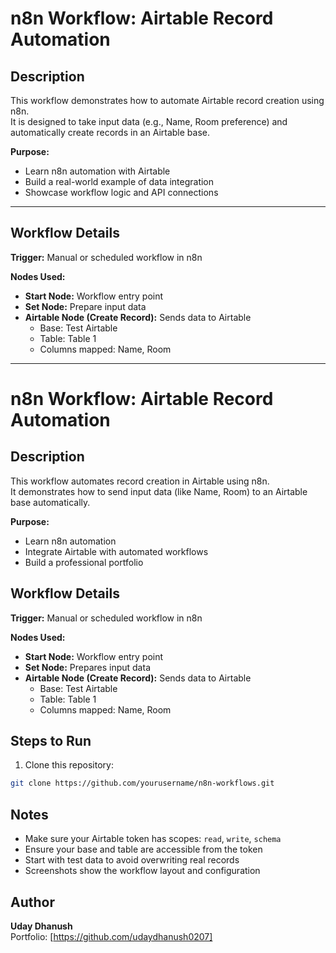 # n8n Workflow: Airtable Record Automation

## Description
This workflow demonstrates how to automate Airtable record creation using n8n.  
It is designed to take input data (e.g., Name, Room preference) and automatically create records in an Airtable base.

**Purpose:**  
- Learn n8n automation with Airtable  
- Build a real-world example of data integration  
- Showcase workflow logic and API connections  

---

## Workflow Details

**Trigger:** Manual or scheduled workflow in n8n

**Nodes Used:**
- **Start Node:** Workflow entry point
- **Set Node:** Prepare input data
- **Airtable Node (Create Record):** Sends data to Airtable
  - Base: Test Airtable
  - Table: Table 1
  - Columns mapped: Name, Room

---

# n8n Workflow: Airtable Record Automation

## Description
This workflow automates record creation in Airtable using n8n.  
It demonstrates how to send input data (like Name, Room) to an Airtable base automatically.  

**Purpose:**  
- Learn n8n automation  
- Integrate Airtable with automated workflows  
- Build a professional portfolio


## Workflow Details

**Trigger:** Manual or scheduled workflow in n8n  

**Nodes Used:**
- **Start Node:** Workflow entry point  
- **Set Node:** Prepares input data  
- **Airtable Node (Create Record):** Sends data to Airtable  
  - Base: Test Airtable  
  - Table: Table 1  
  - Columns mapped: Name, Room

## Steps to Run

1. Clone this repository:
```bash
git clone https://github.com/yourusername/n8n-workflows.git
```

## Notes
- Make sure your Airtable token has scopes: `read`, `write`, `schema`  
- Ensure your base and table are accessible from the token  
- Start with test data to avoid overwriting real records  
- Screenshots show the workflow layout and configuration

## Author
**Uday Dhanush**  
Portfolio: [https://github.com/udaydhanush0207]